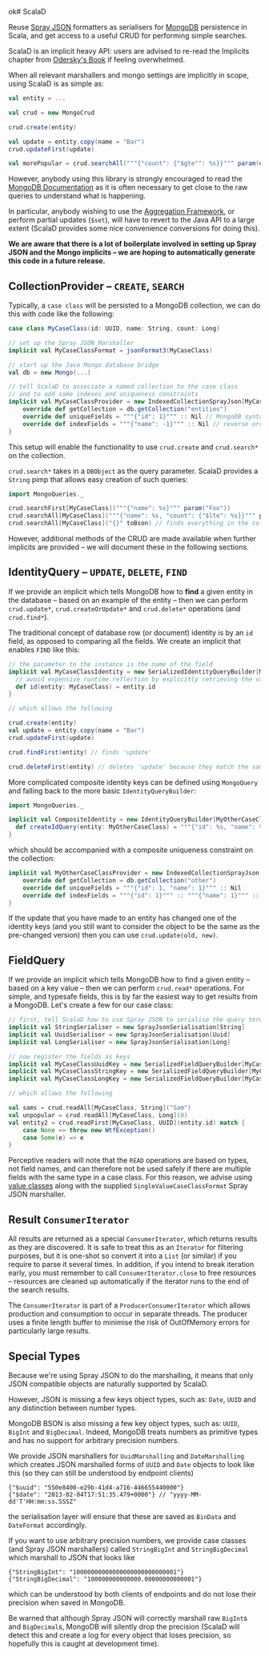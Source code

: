 ok# ScalaD

Reuse [Spray JSON](http://github.com/spray/spray-json/) formatters as serialisers for [MongoDB](http://www.mongodb.org) persistence in Scala, and get access to a useful CRUD for performing simple searches.

ScalaD is an implicit heavy API: users are advised to re-read the Implicits chapter from [Odersky's Book](http://www.amazon.com/dp/0981531644) if feeling overwhelmed.


When all relevant marshallers and mongo settings are implicitly in scope, using ScalaD is as simple as:

```scala
val entity = ...

val crud = new MongoCrud

crud.create(entity)

val update = entity.copy(name = "Bar")
crud.updateFirst(update)

val morePopular = crud.searchAll("""{"count": {"$gte"": %s}}""" param(update.count))
```

However, anybody using this library is strongly encouraged to read the [MongoDB Documentation](http://docs.mongodb.org/manual/) as it is often necessary to get close to the raw queries to understand what is happening.

In particular, anybody wishing to use the [Aggregation Framework](http://docs.mongodb.org/manual/applications/aggregation/), or perform partial updates (`$set`), will have to revert to the Java API to a large extent (ScalaD provides some nice convenience conversions for doing this).

**We are aware that there is a lot of boilerplate involved in setting up Spray JSON and the Mongo implicits – we are hoping to automatically generate this code in a future release.**


## CollectionProvider – `CREATE`, `SEARCH`

Typically, a `case class` will be persisted to a MongoDB collection, we can do this with code like the following:

```scala
case class MyCaseClass(id: UUID, name: String, count: Long)

// set up the Spray JSON Marshaller
implicit val MyCaseClassFormat = jsonFormat3(MyCaseClass)

// start up the Java Mongo database bridge
val db = new Mongo(...)

// tell ScalaD to associate a named collection to the case class
// and to add some indexes and uniqueness constraints
implicit val MyCaseClassProvider = new IndexedCollectionSprayJson[MyCaseClass] {
    override def getCollection = db.getCollection("entities")
    override def uniqueFields = """{"id": 1}""" :: Nil // MongoDB syntax
    override def indexFields = """{"name": -1}""" :: Nil // reverse order index
}
```

This setup will enable the functionality to use `crud.create` and `crud.search*` on the collection.

`crud.search*` takes in a `DBObject` as the query parameter. ScalaD provides a `String` pimp that allows easy creation of such queries:

```scala
import MongoQueries._

crud.searchFirst[MyCaseClass]("""{"name": %s}""" param("Foo"))
crud.searchAll[MyCaseClass]("""{"name": %s, "count": {"$lte": %s}}""" params("Foo", 1000))
crud.searchAll[MyCaseClass]("{}" toBson) // finds everything in the collection
```

However, additional methods of the CRUD are made available when further implicits are provided – we will document these in the following sections.


## IdentityQuery – `UPDATE`, `DELETE`, `FIND`


If we provide an implicit which tells MongoDB how to **find** a given entity in the database – based on an example of the entity – then we can perform `crud.update*`, `crud.createOrUpdate*` and `crud.delete*` operations (and `crud.find*`).

The traditional concept of database row (or document) identity is by an `id` field, as opposed to comparing all the fields. We create an implicit that enables `FIND` like this:

```scala
// the parameter to the instance is the name of the field
implicit val MyCaseClassIdentity = new SerializedIdentityQueryBuilder[MyCaseClass, UUID]("id") {
  // avoid expensive runtime reflection by explicitly retrieving the value
  def id(entity: MyCaseClass) = entity.id
}

// which allows the following

crud.create(entity)
val update = entity.copy(name = "Bar")
crud.updateFirst(update)

crud.findFirst(entity) // finds 'update'

crud.deleteFirst(entity) // deletes 'update' because they match the same MongoDB query
```



More complicated composite identity keys can be defined using `MongoQuery` and falling back to the more basic `IdentityQueryBuilder`:

```scala
import MongoQueries._

implicit val CompositeIdentity = new IdentityQueryBuilder[MyOtherCaseClass] {
  def createIdQuery(entity: MyOtherCaseClass) = """{"id": %s, "name": %s}""" params(entity.id, entity.name)
}
```

which should be accompanied with a composite uniqueness constraint on the collection:

```scala
implicit val MyOtherCaseClassProvider = new IndexedCollectionSprayJson[MyOtherCaseClass] {
    override def getCollection = db.getCollection("other")
    override def uniqueFields = """{"id": 1, "name": 1}""" :: Nil
    override def indexFields = """{"id": 1}""" :: """{"name": 1}""" :: Nil // individual indexes still needed for key based lookups
}
```

If the update that you have made to an entity has changed one of the identity keys (and you still want to consider the object to be the same as the pre-changed version) then you can use `crud.update(old, new)`.


## FieldQuery

If we provide an implicit which tells MongoDB how to find a given entity – based on a key value – then we can perform `crud.read*` operations. For simple, and typesafe fields, this is by far the easiest way to get results from a MongoDB. Let's create a few for our case class:

```scala
// first, tell ScalaD how to use Spray JSON to serialise the query terms
implicit val StringSerialiser = new SprayJsonSerialisation[String]
implicit val UuidSerialiser = new SprayJsonSerialisation[Uuid]
implicit val LongSerialiser = new SprayJsonSerialisation[Long]

// now register the fields as keys
implicit val MyCaseClassUuidKey = new SerializedFieldQueryBuilder[MyCaseClass, UUID]("id")
implicit val MyCaseClassStringKey = new SerializedFieldQueryBuilder[MyCaseClass, String]("name")
implicit val MyCaseClassLongKey = new SerializedFieldQueryBuilder[MyCaseClass, Long]("count")

// which allows the following

val sams = crud.readAll[MyCaseClass, String]("Sam")
val unpopular = crud.readAll[MyCaseClass, Long](0)
val entity2 = crud.readFirst[MyCaseClass, UUID](entity.id) match {
    case None => throw new WtfException()
    case Some(e) => e
}
```

Perceptive readers will note that the `READ` operations are based on types, not field names, and can therefore not be used safely if there are multiple fields with the same type in a case class. For this reason, we advise using [value classes](http://docs.scala-lang.org/overviews/core/value-classes.html) along with the supplied `SingleValueCaseClassFormat` Spray JSON marshaller.


## Result `ConsumerIterator`

All results are returned as a special `ConsumerIterator`, which returns results as they are discovered. It is safe to treat this as an `Iterator` for filtering purposes, but it is one-shot so convert it into a `List` (or similar) if you require to parse it several times. In addition, if you intend to break iteration early, you must remember to call `ConsumerIterator.close` to free resources – resources are cleaned up automatically if the iterator runs to the end of the search results.

The `ConsumerIterator` is part of a `ProducerConsumerIterator` which allows production and consumption to occur in separate threads. The producer uses a finite length buffer to minimise the risk of OutOfMemory errors for particularly large results.


## Special Types

Because we're using Spray JSON to do the marshalling, it means that only JSON compatible objects are naturally supported by ScalaD.

However, JSON is missing a few keys object types, such as: `Date`, `UUID` and any distinction between number types.

MongoDB BSON is also missing a few key object types, such as: `UUID`, `BigInt` and `BigDecimal`. Indeed, MongoDB treats numbers as primitive types and has no support for arbitrary precision numbers.


We provide JSON marshallers for `UuidMarshalling` and `DateMarshalling` which creates JSON marshalled forms of `UUID` and `Date` objects to look like this (so they can still be understood by endpoint clients)

```
{"$uuid": "550e8400-e29b-41d4-a716-446655440000"}
{"$date": "2013-02-04T17:51:35.479+0000"} // "yyyy-MM-dd'T'HH:mm:ss.SSSZ"
```

the serialisation layer will ensure that these are saved as `BinData` and `DateFormat` accordingly.


If you want to use arbitrary precision numbers, we provide case classes (and Spray JSON marshallers) called `StringBigInt` and `StringBigDecimal` which marshall to JSON that looks like

```
{"StringBigInt": "10000000000000000000000000001"}
{"StringBigDecimal": "100000000000000.00000000000001"}
```

which can be understood by both clients of endpoints and do not lose their precision when saved in MongoDB.

Be warned that although Spray JSON will correctly marshall raw `BigInt`s and `BigDecimal`s, MongoDB will silently drop the precision (ScalaD will detect this and create a log for every object that loses precision, so hopefully this is caught at development time).
